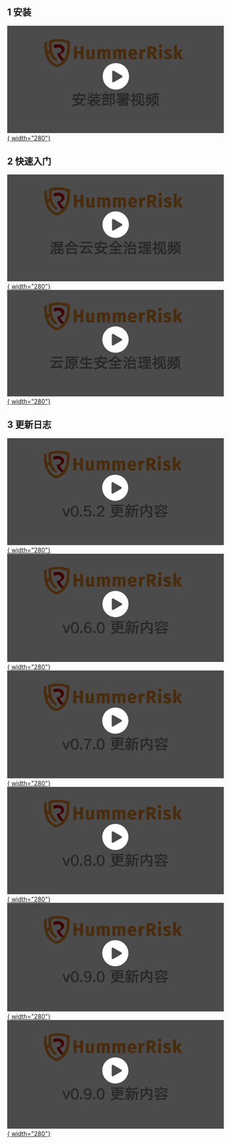 ## 1 安装
[![安装部署](./img/../../img/vedio/install-cover.png){ width="280"}](https://www.bilibili.com/video/BV1JK411d79A/)


## 2 快速入门

[![快速入门1](./img/../../img/vedio/quickstart1.png){ width="280"}](https://www.bilibili.com/video/BV1g84y1b79N/?vd_source=40cffdce443e3b05aff80ddde424f0c3)
[![快速入门2](./img/../../img/vedio/quickstart2.png){ width="280"}](https://www.bilibili.com/video/BV1yA411D7kc/)


## 3 更新日志

[![更新日志](./img/../../img/vedie/../vedio/v052cover.png){ width="280"}](https://www.bilibili.com/video/BV13P4y1d7kn/)
[![更新日志](./img/../../img/vedie/../vedio/v060cover.png){ width="280"}](https://www.bilibili.com/video/BV1mD4y1h7cg/)
[![更新日志](./img/../../img/vedie/../vedio/v070cover.png){ width="280"}](https://www.bilibili.com/video/BV1Mv4y1X7sT/)
[![更新日志](./img/../../img/vedie/../vedio/v080cover.png){ width="280"}](https://www.bilibili.com/video/BV1AP4y1C73y/)
[![更新日志](./img/../../img/vedie/../vedio/v090docscover.png){ width="280"}](https://www.bilibili.com/video/BV1Gy4y1R7SV/)
[![更新日志](./img/../../img/vedie/../vedio/v091docscover.png){ width="280"}](https://www.bilibili.com/video/BV1uY411r7DP/)